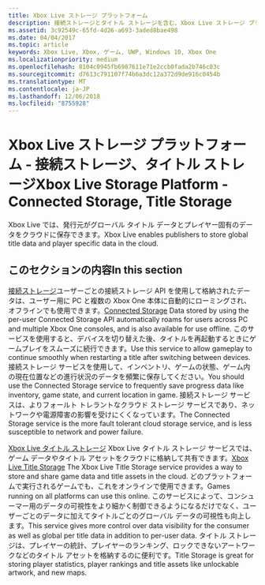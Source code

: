 ```yaml
---
title: Xbox Live ストレージ プラットフォーム
description: 接続ストレージとタイトル ストレージを含む、Xbox Live ストレージ プラットフォームについて説明します。
ms.assetid: 3c92549c-65fd-4d26-a693-3aded8bae498
ms.date: 04/04/2017
ms.topic: article
keywords: Xbox Live, Xbox, ゲーム, UWP, Windows 10, Xbox One
ms.localizationpriority: medium
ms.openlocfilehash: 8104c0945fb6987611e71e2ccb0fada2b746c03c
ms.sourcegitcommit: d7613c791107f74b6a3dc12a372d9de916c0454b
ms.translationtype: MT
ms.contentlocale: ja-JP
ms.lasthandoff: 12/06/2018
ms.locfileid: "8755928"
---
```

# <a name="xbox-live-storage-platform---connected-storage-title-storage"></a><span data-ttu-id="b2113-104">Xbox Live ストレージ プラットフォーム - 接続ストレージ、タイトル ストレージ</span><span class="sxs-lookup"><span data-stu-id="b2113-104">Xbox Live Storage Platform - Connected Storage, Title Storage</span></span>

<span data-ttu-id="b2113-105">Xbox Live では、発行元がグローバル タイトル データとプレイヤー固有のデータをクラウドに保存できます。</span><span class="sxs-lookup"><span data-stu-id="b2113-105">Xbox Live enables publishers to store global title data and player specific data in the cloud.</span></span>

## <a name="in-this-section"></a><span data-ttu-id="b2113-106">このセクションの内容</span><span class="sxs-lookup"><span data-stu-id="b2113-106">In this section</span></span>

<span data-ttu-id="b2113-107">[接続ストレージ](connected-storage/connected-storage-overview.md)ユーザーごとの接続ストレージ API を使用して格納されたデータは、ユーザー用に PC と複数の Xbox One 本体に自動的にローミングされ、オフラインでも使用できます。</span><span class="sxs-lookup"><span data-stu-id="b2113-107">[Connected Storage](connected-storage/connected-storage-overview.md) Data stored by using the per-user Connected Storage API automatically roams for users across PC and multiple Xbox One consoles, and is also available for use offline.</span></span> <span data-ttu-id="b2113-108">このサービスを使用すると、デバイスを切り替えた後、タイトルを再起動するときにゲームプレイをスムーズに続行できます。</span><span class="sxs-lookup"><span data-stu-id="b2113-108">Use this service to allow gameplay to continue smoothly when restarting a title after switching between devices.</span></span> <span data-ttu-id="b2113-109">接続ストレージ サービスを使用して、インベントリ、ゲームの状態、ゲーム内の現在位置などの進行状況のデータを頻繁に保存してください。</span><span class="sxs-lookup"><span data-stu-id="b2113-109">You should use the Connected Storage service to frequently save progress data like inventory, game state, and current location in game.</span></span> <span data-ttu-id="b2113-110">接続ストレージ サービスは、よりフォールト トレラントなクラウド ストレージ サービスであり、ネットワークや電源障害の影響を受けにくくなっています。</span><span class="sxs-lookup"><span data-stu-id="b2113-110">The Connected Storage service is the more fault tolerant cloud storage service, and is less susceptible to network and power failure.</span></span>

<span data-ttu-id="b2113-111">[Xbox Live タイトル ストレージ](xbox-live-title-storage/xbox-live-title-storage.md) Xbox Live タイトル ストレージ サービスでは、ゲーム データやタイトル アセットをクラウドに格納して共有できます。</span><span class="sxs-lookup"><span data-stu-id="b2113-111">[Xbox Live Title Storage](xbox-live-title-storage/xbox-live-title-storage.md) The Xbox Live Title Storage service provides a way to store and share game data and title assets in the cloud.</span></span> <span data-ttu-id="b2113-112">どのプラットフォームで実行されるゲームでも、これをオンラインで使用できます。</span><span class="sxs-lookup"><span data-stu-id="b2113-112">Games running on all platforms can use this online.</span></span> <span data-ttu-id="b2113-113">このサービスによって、コンシューマー用のデータの可視性をより細かく制御できるようになるだけでなく、ユーザーごとのデータに加えてタイトルごとのグローバル データの可視性も向上します。</span><span class="sxs-lookup"><span data-stu-id="b2113-113">This service gives more control over data visibility for the consumer as well as global per title data in addition to per-user data.</span></span> <span data-ttu-id="b2113-114">タイトル ストレージは、プレイヤーの統計、プレイヤーのランキング、ロックできないアートワークなどのタイトル アセットを格納するのに便利です。</span><span class="sxs-lookup"><span data-stu-id="b2113-114">Title Storage is great for storing player statistics, player rankings and title assets like unlockable artwork, and new maps.</span></span>